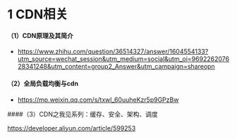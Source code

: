 # 1 CDN相关

#### （1）CDN原理及其简介

* https://www.zhihu.com/question/36514327/answer/1604554133?utm_source=wechat_session&utm_medium=social&utm_oi=969226207628341248&utm_content=group2_Answer&utm_campaign=shareopn

#### （2）全局负载均衡与cdn

* https://mp.weixin.qq.com/s/txwl_60uuheKzr5p9GPzBw

####（3）CDN之我见系列：缓存、安全、架构、调度

https://developer.aliyun.com/article/599253



